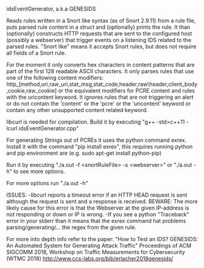 idsEventGenerator, a.k.a GENESIDS

Reads rules written in a Snort like syntax (as of Snort 2.9.11) from a rule file, puts parsed rule content in a struct and (optionally) prints the rule. 
It than (optionally) constructs HTTP requests that are sent to the configured host (possibly a webserver) that trigger events on a listening IDS related to the parsed rules.
"Snort like" means it accepts Snort rules, but does not require all fields of a Snort rule.

For the moment it only converts hex characters in content patterns that are part of the first 128 readable ASCII characters.
It only parses rules that use one of the following content modifiers: http\_\[method,uri,raw\_uri,stat\_msg,stat\_code,header,raw\header,client\_body,cookie,raw_cookie] or the equivalent modifiers for PCRE content and rules with the uricontent keyword. 
It ignores rules that are not triggering an alert or do not contain the 'content' or the 'pcre' or the 'uricontent' keyword or contain any other unsupported content related keyword.

libcurl is needed for compilation.
Build it by executing "g++ -std=c++11 -lcurl idsEventGenerator.cpp"

For generating Strings out of PCREs it uses the python command exrex.
Install it with the command "pip install exrex", this requires running python and pip environment are (e.g. sudo apt-get install python-pip)

Run it by executing "./a.out -f \<snortRuleFile\> -s \<webserver\>"
or "./a.out -h" to see more options.
  
For more options run "./a.out -h"

ISSUES:
-libcurl reports a timeout error if an HTTP HEAD request is sent although the request is sent and a response is received. BEWARE: The more likely cause for this error is that the Webserver at the given IP-address is not responding or down or IP is wrong.
-If you see a python "Traceback" error in your stderr than it means that the exrex command hat problems parsing/generating/... the regex from the given rule.

For more into depth info refer to the paper:
"How to Test an IDS? GENESIDS: An Automated System for Generating Attack Traffic"
Proceedings of ACM SIGCOMM 2018, Workshop on Traffic Measurements for Cybersecurity (WTMC 2018)
http://www.ccs-labs.org/bib/erlacher2018genesids/
